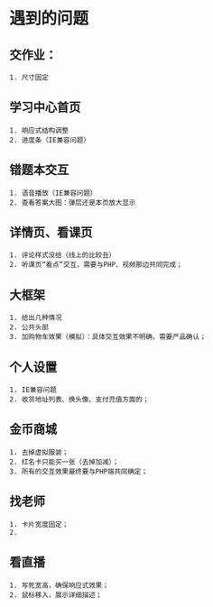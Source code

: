 # 遇到的问题
## 交作业：
    1. 尺寸固定
## 学习中心首页
    1. 响应式结构调整
    2. 进度条（IE兼容问题）
    
## 错题本交互
    1. 语音播放（IE兼容问题）
    2. 查看答案大图：弹层还是本页放大显示
    
## 详情页、看课页
    1. 评论样式没给（线上的比较丑）
    2. 听课页“看点”交互，需要与PHP、视频那边共同完成；
    
## 大框架
    1. 给出几种情况
    2. 公共头部
    3. 加购物车效果（模拟）：具体交互效果不明确，需要产品确认；
    
## 个人设置
    1. IE兼容问题
    2. 收货地址列表、换头像、支付充值方面的；
    
## 金币商城
    1. 去掉虚拟服装；
    2. 红名卡只能买一张（去掉加减）；
    3. 所有的交互效果最终要与PHP端共同确定；
## 找老师
    1. 卡片宽度固定；
    2. 
## 看直播
    1. 写死宽高，确保响应式效果；
    2. 鼠标移入，展示详细描述；

